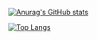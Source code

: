 [![Anurag's GitHub stats](https://github-readme-stats.vercel.app/api?username=lukelubbe&theme=dark)](https://github.com/anuraghazra/github-readme-stats)

[![Top Langs](https://github-readme-stats.vercel.app/api/top-langs/?username=lukelubbe&theme=dark&layout=compact)](https://github.com/anuraghazra/github-readme-stats)
